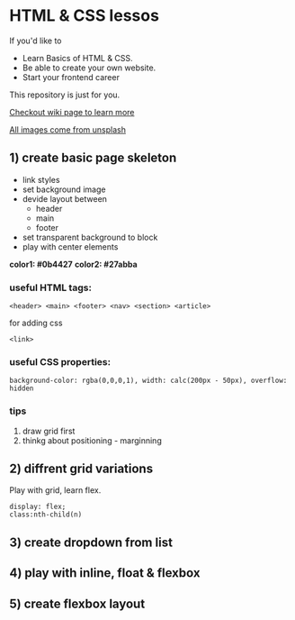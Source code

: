 # HTML & CSS lessos

If you'd like to
- Learn Basics of HTML & CSS.
- Be able to create your own website.
- Start your frontend career

This repository is just for you.

[Checkout wiki page to learn more](https://github.com/mishaszu/html-lesson/wiki)


[All images come from unsplash](http://unsplash.com)

## 1) create basic page skeleton
- link styles
- set background image
- devide layout between
  - header
  - main
  - footer
- set transparent background to block
- play with center elements

**color1: #0b4427**
**color2: #27abba**

### useful HTML tags:
```
<header> <main> <footer> <nav> <section> <article>
```
for adding css
```
<link>
```

### useful CSS properties:
```
background-color: rgba(0,0,0,1), width: calc(200px - 50px), overflow: hidden
```

### tips
1) draw grid first
2) thinkg about positioning - marginning

## 2) diffrent grid variations

Play with grid, learn flex.

```
display: flex;
class:nth-child(n)
```

## 3) create dropdown from list

## 4) play with inline, float & flexbox

## 5) create flexbox layout
